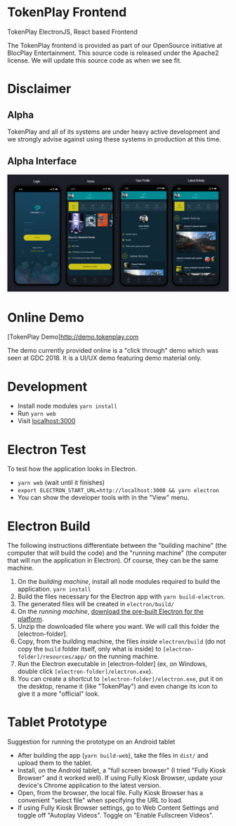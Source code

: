 # TokenPlay Frontend
TokenPlay ElectronJS, React based Frontend

The TokenPlay frontend is provided as part of our OpenSource initiative at BlocPlay Entertainment. This source code is released under the Apache2 license. We will update this source code as when we see fit.

# Disclaimer

## Alpha

TokenPlay and all of its systems are under heavy active development and we strongly advise against using these systems in production at this time.

## Alpha Interface
![TokenPlay Interface](screen/screen1.PNG)

# Online Demo
[TokenPlay Demo]http://demo.tokenplay.com

The demo currently provided online is a "click through" demo which was seen at GDC 2018. It is a UI/UX demo featuring demo material only.

# Development
* Install node modules `yarn install`
* Run `yarn web`
* Visit [localhost:3000](http://localhost:3000)

# Electron Test
To test how the application looks in Electron.
* `yarn web` (wait until it finishes)
* `export ELECTRON_START_URL=http://localhost:3000 && yarn electron`
* You can show the developer tools with in the "View" menu.

# Electron Build
The following instructions differentiate between the "building machine" (the computer that will build the code) and the "running machine" (the computer that will run the application in Electron). Of course, they can be the same machine.

1. On the *building machine*, install all node modules required to build the application. `yarn install`
2. Build the files necessary for the Electron app with `yarn build-electron`.
3. The generated files will be created in `electron/build/`
4. On the *running machine*, [download the pre-built Electron for the platform](https://github.com/electron/electron/releases).
5. Unzip the downloaded file where you want. We will call this folder the [electron-folder].
6. Copy, from the building machine, the files *inside* `electron/build` (do not copy the `build` folder itself, only what is inside) to `[electron-folder]/resources/app/` on the running machine.
7. Run the Electron executable in [electron-folder] (ex, on Windows, double click `[electron-folder]/electron.exe`).
8. You can create a shortcut to `[electron-folder]/electron.exe`, put it on the desktop, rename it (like "TokenPlay") and even change its icon to give it a more "official" look.

# Tablet Prototype
Suggestion for running the prototype on an Android tablet

* After building the app (`yarn build-web`), take the files in `dist/` and upload them to the tablet.
* Install, on the Android tablet, a "full screen browser" (I tried "Fully Kiosk Browser" and it worked well). If using Fully Kiosk Browser, update your device's Chrome application to the latest version.
* Open, from the browser, the local file. Fully Kiosk Browser has a convenient "select file" when specifying the URL to load.
* If using Fully Kiosk Browser settings, go to Web Content Settings and toggle off "Autoplay Videos". Toggle on "Enable Fullscreen Videos". 
